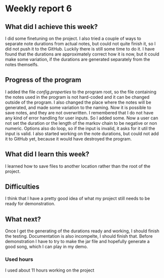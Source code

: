 # Weekly report 6
## What did I achieve this week?

I did some finetuning on the project. I also tried a couple of ways to separate note durations from actual notes, but could not quite finish it, so I did not push it to the GitHub. Luckily there is still some time to do it. I have found that the durations are approximately correct how it is now, but it could make some variation, if the durations are generated separately from the notes themselfs.

## Progress of the program

I added the file *config.properties* to the program root, so the file containing the notes used in the program is not hard-coded and it can be changed outside of the program. I also changed the place where the notes will be generated, and made some variation to the naming. Now it is possible to save notes, and they are not overwritten. I remembered that I do not have any kind of error handling for user inputs. So I added some. Now a user can not set the duration or the length of the markov chain to be negative or non numeric. Options also do loop, so if the input is invalid, it asks for it util the input is valid. I also started working on the note durations, but could not add it to GitHub yet, because it would have destroyed the program. 

## What did I learn this week?

I learned how to save files to another location rather than the root of the project.

## Difficulties

I think that I have a pretty good idea of what my project still needs to be ready for demonstration. 

## What next?

Once I get the generating of the durations ready and working, I should finish the testing. Documentation is also incompelte, I should finish that. Before demonstration I have to try to make the jar file and hopefully generate a good song, which I can play in my demo.

### Used hours

I used about 11 hours working on the project
